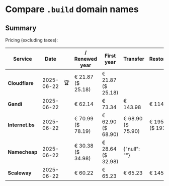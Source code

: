 # Compare `.build` domain names

## Summary

Pricing (excluding taxes):

| Service | Date |  | / Renewed year | First year | Transfer | Restoration |
|--|--|--|--|--|--|--|
| **Cloudflare** | 2025-06-22 | 🏆 | € 21.87<br>($ 25.18) | € 21.87<br>($ 25.18) |  |  |
| **Gandi** | 2025-06-22 |  | € 62.14 | € 73.34 | € 143.98 | € 114.37 |
| **Internet.bs** | 2025-06-22 |  | € 70.99<br>($ 78.19) | € 62.90<br>($ 68.90) | € 68.90<br>($ 75.90) | € 195.79<br>($ 193.29) |
| **Namecheap** | 2025-06-22 |  | € 30.38<br>($ 34.98) | € 28.64<br>($ 32.98) | {"null": ""} |  |
| **Scaleway** | 2025-06-22 |  | € 60.22 | € 65.23 | € 65.23 | € 145.26 |
